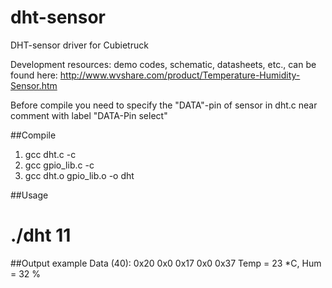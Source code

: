 # dht-sensor
DHT-sensor driver for Cubietruck

Development resources: demo codes, schematic, datasheets, etc., can be found here:
http://www.wvshare.com/product/Temperature-Humidity-Sensor.htm

Before compile you need to specify the "DATA"-pin of sensor in dht.c near comment with label "DATA-Pin select"

##Compile
1. gcc dht.c -c
2. gcc gpio_lib.c -c
3. gcc dht.o gpio_lib.o -o dht

##Usage
# ./dht 11

##Output example
Data (40): 0x20 0x0 0x17 0x0 0x37
Temp = 23 *C, Hum = 32 %